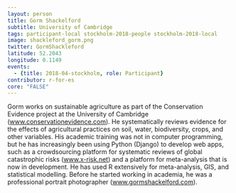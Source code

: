 ```yaml
---
layout: person
title: Gorm Shackelford
subtitle: University of Cambridge
tags: participant-local stockholm-2018-people stockholm-2018-local
image: shackleford_gorm.png
twitter: GormShackleford
latitude: 52.2043
longitude: 0.1149
events:
  - {title: 2018-04-stockholm, role: Participant}
contributor: r-for-es
core: "FALSE"
---
```

Gorm works on sustainable agriculture as part of the Conservation Evidence project at the University of Cambridge (<a href="http://www.conservationevidence.com" target="_blank" rel="noopener">www.conservationevidence.com</a>). He systematically reviews evidence for the effects of agricultural practices on soil, water, biodiversity, crops, and other variables. His academic training was not in computer programming, but he has increasingly been using Python (Django) to develop web apps, such as a crowdsourcing platform for systematic reviews of global catastrophic risks (<a href="http://www.x-risk.net" target="_blank" rel="noopener">www.x-risk.net</a>) and a platform for meta-analysis that is now in development. He has used R extensively for meta-analysis, GIS, and statistical modelling. Before he started working in academia, he was a professional portrait photographer (<a href="http://www.gormshackelford.com" target="_blank" rel="noopener">www.gormshackelford.com</a>).